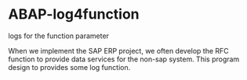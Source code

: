 # ABAP-log4function
logs for the function parameter

When we implement the SAP ERP project, we often develop the RFC function to provide data services for the non-sap system. This program design to provides some log function.


